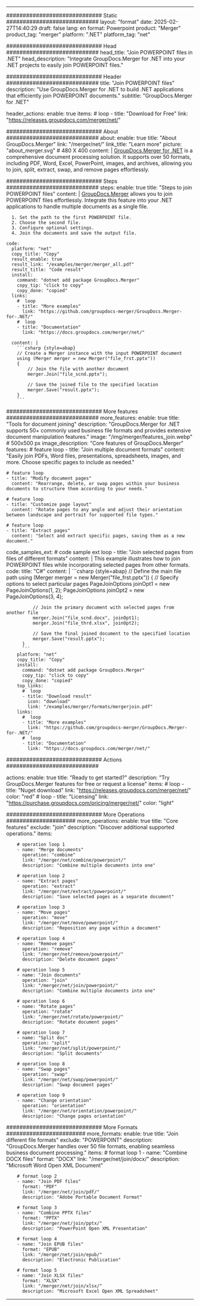
---
############################# Static ############################
layout: "format"
date:  2025-02-27T14:40:29
draft: false
lang: en
format: Powerpoint
product: "Merger"
product_tag: "merger"
platform: ".NET"
platform_tag: "net"

############################# Head ############################
head_title: "Join POWERPOINT files in .NET"
head_description: "Integrate GroupDocs.Merger for .NET into your .NET projects to easily join POWERPOINT files."

############################# Header ############################
title: "Join POWERPOINT files" 
description: "Use GroupDocs.Merger for .NET to build .NET applications that efficiently join POWERPOINT documents."
subtitle: "GroupDocs.Merger for .NET" 

header_actions:
  enable: true
  items:
    #  loop
    - title: "Download for Free"
      link: "https://releases.groupdocs.com/merger/net/"
      
############################# About ############################
about:
    enable: true
    title: "About GroupDocs.Merger"
    link: "/merger/net/"
    link_title: "Learn more"
    picture: "about_merger.svg" # 480 X 400
    content: |
       [GroupDocs.Merger for .NET](/merger/net/) is a comprehensive document processing solution. It supports over 50 formats, including PDF, Word, Excel, PowerPoint, images, and archives, allowing you to join, split, extract, swap, and remove pages effortlessly.

############################# Steps ############################
steps:
    enable: true
    title: "Steps to join POWERPOINT files"
    content: |
      [GroupDocs.Merger](/merger/net/) allows you to join POWERPOINT files effortlessly. Integrate this feature into your .NET applications to handle multiple documents as a single file.
      
      1. Set the path to the first POWERPOINT file.
      2. Choose the second file.
      3. Configure optional settings.
      4. Join the documents and save the output file.
   
    code:
      platform: "net"
      copy_title: "Copy"
      result_enable: true
      result_link: "/examples/merger/merger_all.pdf"
      result_title: "Code result"
      install:
        command: "dotnet add package GroupDocs.Merger"
        copy_tip: "click to copy"
        copy_done: "copied"
      links:
        #  loop
        - title: "More examples"
          link: "https://github.com/groupdocs-merger/GroupDocs.Merger-for-.NET/"
        #  loop
        - title: "Documentation"
          link: "https://docs.groupdocs.com/merger/net/"
          
      content: |
        ```csharp {style=abap}
        // Create a Merger instance with the input POWERPOINT document
        using (Merger merger = new Merger("file_frst.pptx"))
        {
            // Join the file with another document
            merger.Join("file_scnd.pptx");

            // Save the joined file to the specified location
            merger.Save("result.pptx");
        }
        ```            

############################# More features ############################
more_features:
  enable: true
  title: "Tools for document joining"
  description: "GroupDocs.Merger for .NET supports 50+ commonly used business file formats and provides extensive document manipulation features."
  image: "/img/merger/features_join.webp" # 500x500 px
  image_description: "Core features of GroupDocs.Merger"
  features:
    # feature loop
    - title: "Join multiple document formats"
      content: "Easily join PDFs, Word files, presentations, spreadsheets, images, and more. Choose specific pages to include as needed."

    # feature loop
    - title: "Modify document pages"
      content: "Rearrange, delete, or swap pages within your business documents to structure them according to your needs."

    # feature loop
    - title: "Customize page layout"
      content: "Rotate pages to any angle and adjust their orientation between landscape and portrait for supported file types."

    # feature loop
    - title: "Extract pages"
      content: "Select and extract specific pages, saving them as a new document."
      
  code_samples_ext:
    # code sample ext loop
    - title: "Join selected pages from files of different formats"
      content: |
        This example illustrates how to join POWERPOINT files while incorporating selected pages from other formats.
      code:
        title: "C#"
        content: |
          ```csharp {style=abap}
          // Define the main file path
          using (Merger merger = new Merger("file_frst.pptx"))
          {
              // Specify options to select particular pages
              PageJoinOptions joinOpt1 = new PageJoinOptions(1, 2);
              PageJoinOptions joinOpt2 = new PageJoinOptions(3, 4);
          
              // Join the primary document with selected pages from another file
              merger.Join("file_scnd.docx", joinOpt1);
              merger.Join("file_thrd.xlsx", joinOpt2);

              // Save the final joined document to the specified location
              merger.Save("result.pptx");
          }
          ```
        platform: "net"
        copy_title: "Copy"
        install:
          command: "dotnet add package GroupDocs.Merger"
          copy_tip: "click to copy"
          copy_done: "copied"
        top_links:
          #  loop
          - title: "Download result"
            icon: "download"
            link: "/examples/merger/formats/mergerjoin.pdf"
        links:
          #  loop
          - title: "More examples"
            link: "https://github.com/groupdocs-merger/GroupDocs.Merger-for-.NET/"
          #  loop
          - title: "Documentation"
            link: "https://docs.groupdocs.com/merger/net/"
            

            


############################# Actions ############################

actions:
  enable: true
  title: "Ready to get started?"
  description: "Try GroupDocs.Merger features for free or request a license"
  items:
    #  loop
    - title: "Nuget download"
      link: "https://releases.groupdocs.com/merger/net/"
      color: "red"
        #  loop
    - title: "Licensing"
      link: "https://purchase.groupdocs.com/pricing/merger/net/"
      color: "light"


############################# More Operations #####################
more_operations:
    enable: true
    title: "Core features"
    exclude: "join"
    description: "Discover additional supported operations."
    items: 
          
        # operation loop 1
        - name: "Merge documents"
          operation: "combine"
          link: "/merger/net/combine/powerpoint/"
          description: "Combine multiple documents into one"

        # operation loop 2
        - name: "Extract pages"
          operation: "extract"
          link: "/merger/net/extract/powerpoint/"
          description: "Save selected pages as a separate document"

        # operation loop 3
        - name: "Move pages"
          operation: "move"
          link: "/merger/net/move/powerpoint/"
          description: "Reposition any page within a document"

        # operation loop 4
        - name: "Remove pages"
          operation: "remove"
          link: "/merger/net/remove/powerpoint/"
          description: "Delete document pages"

        # operation loop 5
        - name: "Join documents"
          operation: "join"
          link: "/merger/net/join/powerpoint/"
          description: "Combine multiple documents into one"

        # operation loop 6
        - name: "Rotate pages"
          operation: "rotate"
          link: "/merger/net/rotate/powerpoint/"
          description: "Rotate document pages"

        # operation loop 7
        - name: "Split doc"
          operation: "split"
          link: "/merger/net/split/powerpoint/"
          description: "Split documents"

        # operation loop 8
        - name: "Swap pages"
          operation: "swap"
          link: "/merger/net/swap/powerpoint/"
          description: "Swap document pages"

        # operation loop 9
        - name: "Change orientation"
          operation: "orientation"
          link: "/merger/net/orientation/powerpoint/"
          description: "Change pages orientation"
          
        
          
############################# More Formats ########################
more_formats:
    enable: true
    title: "Join different file formats"
    exclude: "POWERPOINT"
    description: "GroupDocs.Merger handles over 50 file formats, enabling seamless business document processing."
    items: 
        # format loop 1
        - name: "Combine DOCX files"
          format: "DOCX"
          link: "/merger/net/join/docx/"
          description: "Microsoft Word Open XML Document"
          
        # format loop 2
        - name: "Join PDF files"
          format: "PDF"
          link: "/merger/net/join/pdf/"
          description: "Adobe Portable Document Format"
          
        # format loop 3
        - name: "Combine PPTX files"
          format: "PPTX"
          link: "/merger/net/join/pptx/"
          description: "PowerPoint Open XML Presentation"

        # format loop 4
        - name: "Join EPUB files"
          format: "EPUB"
          link: "/merger/net/join/epub/"
          description: "Electronic Publication"
          
        # format loop 5
        - name: "Join XLSX files"
          format: "XLSX"
          link: "/merger/net/join/xlsx/"
          description: "Microsoft Excel Open XML Spreadsheet"
  

---